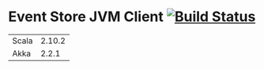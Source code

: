 # Event Store JVM Client [![Build Status](https://travis-ci.org/EventStore/eventstorejvmclient.png?branch=master)](https://travis-ci.org/EventStore/eventstorejvmclient)

<table border="0">
  <tr>
    <td>Scala </td>
    <td>2.10.2</td>
  </tr>
  <tr>
    <td>Akka </td>
    <td>2.2.1</td>
  </tr>
</table>